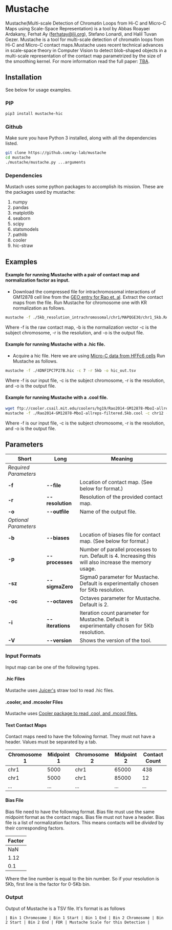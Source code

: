 # Mustache

Mustache(Multi-scale Detection of Chromatin Loops from Hi-C and Micro-C Maps using Scale-Space Representation) is a tool by Abbas Roayaei Ardakany, Ferhat Ay (ferhatay@lji.org), Stefano Lonardi, and Halil Tuvan Gezer.
Mustache is a tool for multi-scale detection of chromatin loops from Hi-C and Micro-C contact maps.Mustache uses recent technical advances in scale-space theory in Computer Vision to detect blob-shaped objects in a multi-scale representation of the contact map parametrized by the size of the smoothing kernel. For more information read the full
paper: <a href="">TBA</a>.

## Installation

See below for usage examples.

### PIP

```bash
pip3 install mustache-hic
```

### Github

Make sure you have Python 3 installed, along with all the dependencies listed.

```bash
git clone https://github.com/ay-lab/mustache
cd mustache
./mustache/mustache.py ...arguments
```

### Dependencies

Mustach uses some python packages to accomplish its mission. These are the packages used by mustache:

1. numpy
2. pandas
3. matplotlib
4. seaborn
5. scipy
6. statsmodels
7. pathlib
8. cooler
9. hic-straw

## Examples

#### Example for running Mustache with a pair of contact map and normalization factor as input.

- Download the compressed file for intrachromosomal interactions of GM12878 cell line from the <a href="ftp://ftp.ncbi.nlm.nih.gov/geo/series/GSE63nnn/GSE63525/suppl/GSE63525_GM12878_combined_intrachromosomal_contact_matrices.tar.gz">GEO entry for Rao et. al</a>. Extract the contact maps from the file. Run Mustache for chromosome one with KR normalization as follows.

```bash
mustache -f ./5kb_resolution_intrachromosomal/chr1/MAPQGE30/chr1_5kb.RAWobserved -b ./5kb_resolution_intrachromosomal/chr1/MAPQGE30/chr1_5kb.KRnorm -c 1 -r 5kb -o chr1_out.tsv
```

Where -f is the raw contact map, -b is the normalization vector -c is the subject chromosome, -r is the resolution, and -o is the output file.

#### Example for running Mustache with a .hic file.

- Acquire a hic file. Here we are using <a href="https://data.4dnucleome.org/files-processed/4DNFIPC7P27B/">Micro-C data from HFFc6 cells</a>
  Run Mustache as follows.

```bash
mustache -f ./4DNFIPC7P27B.hic -c 7 -r 5kb -o hic_out.tsv
```

Where -f is our input file, -c is the subject chromosome, -r is the resolution, and -o is the output file.

#### Example for running Mustache with a .cool file.

```bash
wget ftp://cooler.csail.mit.edu/coolers/hg19/Rao2014-GM12878-MboI-allreps-filtered.5kb.cool
mustache -f ./Rao2014-GM12878-MboI-allreps-filtered.5kb.cool -c chr12 -r 5kb -o cooler_out.tsv
```

Where -f is our input file, -c is the subject chromosome, -r is the resolution, and -o is the output file.

## Parameters

| Short                 | Long             | Meaning                                                                                                 |
| --------------------- | ---------------- | ------------------------------------------------------------------------------------------------------- |
| _Required Parameters_ |                  |                                                                                                         |
| **-f**                | **--file**       | Location of contact map. (See below for format.)                                                        |
| **-r**                | **--resolution** | Resolution of the provided contact map.                                                                 |
| **-o**                | **--outfile**    | Name of the output file.                                                                                |
| _Optional Parameters_ |                  |                                                                                                         |
| **-b**                | **--biases**     | Location of biases file for contact map. (See below for format.)                                        |
| **-p**                | **--processes**  | Number of parallel processes to run. Default is 4. Increasing this will also increase the memory usage. |
| **-sz**               | **--sigmaZero**  | Sigma0 parameter for Mustache. Default is experimentally chosen for 5Kb resolution.                     |
| **-oc**               | **--octaves**    | Octaves parameter for Mustache. Default is 2.                                                           |
| **-i**                | **--iterations** | Iteration count parameter for Mustache. Default is experimentally chosen for 5Kb resolution.            |
| **-V**                | **--version**    | Shows the version of the tool.                                                                          |

### Input Formats

Input map can be one of the following types.

#### .hic Files

Mustache uses <a href="https://github.com/aidenlab/straw">Juicer's</a> straw tool to read .hic files.

#### .cooler, and .mcooler Files

Mustache uses <a href="https://github.com/mirnylab/cooler">Cooler package to read .cool, and .mcool files.</a>

#### Text Contact Maps

Contact maps need to have the following format. They must not have a header.
Values must be separated by a tab.

| Chromosome 1 | Midpoint 1 | Chromosome 2 | Midpoint 2 | Contact Count |
| ------------ | ---------- | ------------ | ---------- | ------------- |
| chr1         | 5000       | chr1         | 65000      | 438           |
| chr1         | 5000       | chr1         | 85000      | 12            |
| ...          | ...        | ...          | ...        | ...           |

#### Bias File

Bias file need to have the following format.
Bias file must use the same midpoint format as the contact maps.
Bias file must not have a header. Bias file is a list of normalization factors. This means contacts will be _divided_ by their corresponding factors.

| Factor |
| ------ |
| NaN    |
| 1.12   |
| 0.1    |

Where the line number is equal to the bin number. So if your resolution is 5Kb, first line is the factor for 0-5Kb bin.

### Output

Output of Mustache is a TSV file. It's format is as follows

`| Bin 1 Chromosome | Bin 1 Start | Bin 1 End | Bin 2 Chromosome | Bin 2 Start | Bin 2 End | FDR | Mustache Scale for this Detection |`
